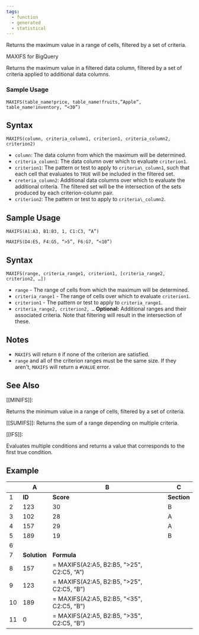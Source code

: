 ```yaml
---
tags:
  - function
  - generated
  - statistical
---
```


Returns the maximum value in a range of cells, filtered by a set of criteria.

MAXIFS for BigQuery

Returns the maximum value in a filtered data column, filtered by a set of criteria applied to additional data columns.

### Sample Usage

`MAXIFS(table_name!price, table_name!fruits,”Apple”, table_name!inventory, “<30”)`

Syntax
------

`MAXIFS(column, criteria_column1, criterion1, criteria_column2, criterion2)`

* `column`: The data column from which the maximum will be determined.
* `criteria_column1`: The data column over which to evaluate `criterion1`.
* `criterion1`: The pattern or test to apply to `criteria\_column1`, such that each cell that evaluates to `TRUE` will be included in the filtered set.
* `creteria_column2`: Additional data columns over which to evaluate the additional criteria. The filtered set will be the intersection of the sets produced by each criterion-column pair.
* `criterion2`: The pattern or test to apply to `criteria\_column2`.

Sample Usage
------------

`MAXIFS(A1:A3, B1:B3, 1, C1:C3, “A”)`

`MAXIFS(D4:E5, F4:G5, “>5”, F6:G7, “<10”)`

Syntax
------

`MAXIFS(range, criteria_range1, criterion1, [criteria_range2, criterion2, …])`

* `range` - The range of cells from which the maximum will be determined.
* `criteria_range1` - The range of cells over which to evaluate `criterion1`.
* `criterion1` - The pattern or test to apply to `criteria_range1`.
* `criteria_range2, criterion2, …` **Optional:** Additional ranges and their associated criteria. Note that filtering will result in the intersection of these.

Notes
-----

* `MAXIFS` will return `0` if none of the criterion are satisfied.
* `range` and all of the criterion ranges must be the same size. If they aren't, `MAXIFS` will return a `#VALUE` error.

See Also
--------

[[MINIFS]]:

Returns the minimum value in a range of cells, filtered by a set of criteria.

[[SUMIFS]]: Returns the sum of a range depending on multiple criteria.

[[IFS]]:

Evaluates multiple conditions and returns a value that corresponds to the first true condition.

Example
-------

|  | A | B | C |
| --- | --- | --- | --- |
| 1 | **ID** | **Score** | **Section** |
| 2 | 123 | 30 | B |
| 3 | 102 | 28 | A |
| 4 | 157 | 29 | A |
| 5 | 189 | 19 | B |
| 6 |  |  |  |
| 7 | **Solution** | **Formula** | |
| 8 | 157 | = MAXIFS(A2:A5, B2:B5, ">25", C2:C5, “A”) | |
| 9 | 123 | = MAXIFS(A2:A5, B2:B5, ">25", C2:C5, “B”) | |
| 10 | 189 | = MAXIFS(A2:A5, B2:B5, "<35", C2:C5, “B”) | |
| 11 | 0 | = MAXIFS(A2:A5, B2:B5, ">35", C2:C5, “B”) | |